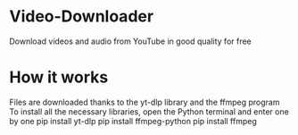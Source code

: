 # Video-Downloader
Download videos and audio from YouTube in good quality for free

  # How it works
Files are downloaded thanks to the yt-dlp library and the ffmpeg program
To install all the necessary libraries, open the Python terminal and enter one by one 
 pip install yt-dlp
 pip install ffmpeg-python
 pip install ffmpeg
